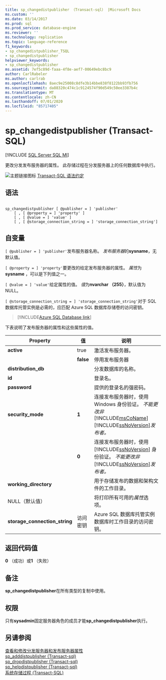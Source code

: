 ```yaml
---
title: sp_changedistpublisher （Transact-sql） |Microsoft Docs
ms.custom: ''
ms.date: 03/14/2017
ms.prod: sql
ms.prod_service: database-engine
ms.reviewer: ''
ms.technology: replication
ms.topic: language-reference
f1_keywords:
- sp_changedistpublisher_TSQL
- sp_changedistpublisher
helpviewer_keywords:
- sp_changedistpublisher
ms.assetid: 7ef5c89d-faaa-4f8e-aef7-00649ebc8bc9
author: CarlRabeler
ms.author: carlrab
ms.openlocfilehash: 8aec9e25008c8dfe3b14bbe838f8122bb93fb756
ms.sourcegitcommit: da88320c474c1c9124574f90d549c50ee3387b4c
ms.translationtype: MT
ms.contentlocale: zh-CN
ms.lasthandoff: 07/01/2020
ms.locfileid: "85717405"
---
```

# <a name="sp_changedistpublisher-transact-sql"></a>sp_changedistpublisher (Transact-SQL)
[!INCLUDE [SQL Server SQL MI](../../includes/applies-to-version/sql-asdbmi.md)]

  更改分发发布服务器的属性。 此存储过程在分发服务器上的任何数据库中执行。  
  
 ![主题链接图标](../../database-engine/configure-windows/media/topic-link.gif "“主题链接”图标") [Transact-SQL 语法约定](../../t-sql/language-elements/transact-sql-syntax-conventions-transact-sql.md)  
  
## <a name="syntax"></a>语法  
  
```  
  
sp_changedistpublisher [ @publisher = ] 'publisher'  
    [ , [ @property = ] 'property' ]  
    [ , [ @value = ] 'value' ]  
    [ , [ @storage_connection_string = ] 'storage_connection_string']
```  
  
## <a name="arguments"></a>自变量  
`[ @publisher = ] 'publisher'`发布服务器名称。 *发布服务器*的**sysname**，无默认值。  
  
`[ @property = ] 'property'`要更改的给定发布服务器的属性。 *属性*为**sysname** ，可以是下列值之一。  
  
`[ @value = ] 'value'`给定属性的值。 *值*为**nvarchar （255）**，默认值为 NULL。  
  
`[ @storage_connection_string = ] 'storage_connection_string'`对于 SQL 数据库托管实例是必需的，应匹配 Azure SQL 数据库存储卷的访问密钥。 


 > [!INCLUDE[Azure SQL Database link](../../includes/azure-sql-db-repl-for-more-information.md)]
 
 下表说明了发布服务器的属性和这些属性的值。  
  
|Property|值|说明|  
|--------------|------------|-----------------|  
|**active**|true|激活发布服务器。|  
||**false**|停用发布服务器|  
|**distribution_db**||分发数据库的名称。|  
|**id**||登录名。|  
|**password**||提供的登录名的强密码。|  
|**security_mode**|**1**|连接发布服务器时，使用 Windows 身份验证。 *不能更改非* [!INCLUDE[msCoName](../../includes/msconame-md.md)][!INCLUDE[ssNoVersion](../../includes/ssnoversion-md.md)]*发布者。*|  
||**0**|连接发布服务器时，使用 [!INCLUDE[ssNoVersion](../../includes/ssnoversion-md.md)] 身份验证。 *不能更改非* [!INCLUDE[ssNoVersion](../../includes/ssnoversion-md.md)]*发布者。*|  
|**working_directory**||用于存储发布的数据和架构文件的工作目录。|  
|NULL（默认值）||将打印所有可用的*属性*选项。| 
|**storage_connection_string**| 访问密钥 | Azure SQL 数据库托管实例数据库时工作目录的访问密钥。 
  
## <a name="return-code-values"></a>返回代码值  
 **0** （成功）或**1** （失败）  
  
## <a name="remarks"></a>备注  
 **sp_changedistpublisher**在所有类型的复制中使用。  
  
## <a name="permissions"></a>权限  
 只有**sysadmin**固定服务器角色的成员才能**sp_changedistpublisher**执行。  
  
## <a name="see-also"></a>另请参阅  
 [查看和修改分发服务器和发布服务器属性](../../relational-databases/replication/view-and-modify-distributor-and-publisher-properties.md)   
 [sp_adddistpublisher &#40;Transact-sql&#41;](../../relational-databases/system-stored-procedures/sp-adddistpublisher-transact-sql.md)   
 [sp_dropdistpublisher &#40;Transact-sql&#41;](../../relational-databases/system-stored-procedures/sp-dropdistpublisher-transact-sql.md)   
 [sp_helpdistpublisher &#40;Transact-sql&#41;](../../relational-databases/system-stored-procedures/sp-helpdistpublisher-transact-sql.md)   
 [系统存储过程 (Transact-SQL)](../../relational-databases/system-stored-procedures/system-stored-procedures-transact-sql.md)  
  
  
